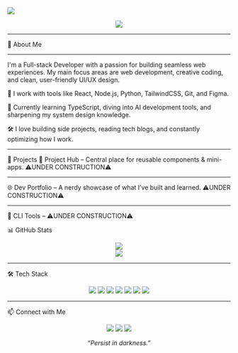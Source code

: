 <!-- Profile Banner -->
<img src="https://capsule-render.vercel.app/api?type=rect&color=0:0e0e52,100:2e2e9e&height=120&section=header&text=Hi%20there,%20I'm%20Maxwell%20👨‍💻&fontSize=30&fontColor=ffffff" />

<p align="center">
  <img src="https://readme-typing-svg.demolab.com?font=Fira+Code&weight=500&pause=1000&color=2ED2FF&center=true&vCenter=true&lines=Full-stack+Developer;Tech+Tinkerer;Lifelong+Learner" />
</p>

---

🧠  About Me <hr>
I'm a Full-stack Developer with a passion for building seamless web experiences. My main focus areas are web development, creative coding, and clean, user-friendly UI/UX design.

🔧 I work with tools like React, Node.js, Python, TailwindCSS, Git, and Figma.

🚀 Currently learning TypeScript, diving into AI development tools, and sharpening my system design knowledge.

🛠️ I love building side projects, reading tech blogs, and constantly optimizing how I work.

<hr>
🚀 Projects
🧰 Project Hub – Central place for reusable components & mini-apps.  ⚠️UNDER CONSTRUCTION⚠️
 <hr>
🌐 Dev Portfolio – A nerdy showcase of what I’ve built and learned. ⚠️UNDER CONSTRUCTION⚠️
 <hr>
🤖 CLI Tools – ⚠️UNDER CONSTRUCTION⚠️

📊 GitHub Stats
<p align="center"> <img src="https://github-readme-stats.vercel.app/api?username=powwwy&show_icons=true&theme=radical&hide_title=true&hide_border=true" /> <br> <img src="https://streak-stats.demolab.com?user=powwwy&theme=radical&hide_border=true" />
 </p>
<hr>
🛠️ Tech Stack
<p align="center"> <img src="https://img.shields.io/badge/-JavaScript-black?style=flat-square&logo=javascript" /> <img src="https://img.shields.io/badge/-TypeScript-black?style=flat-square&logo=typescript" /> <img src="https://img.shields.io/badge/-React-black?style=flat-square&logo=react" /> <img src="https://img.shields.io/badge/-Node.js-black?style=flat-square&logo=node.js" /> <img src="https://img.shields.io/badge/-Python-black?style=flat-square&logo=python" /> <img src="https://img.shields.io/badge/-TailwindCSS-black?style=flat-square&logo=tailwindcss" /> <img src="https://img.shields.io/badge/-Figma-black?style=flat-square&logo=figma" /> </p>
<hr>
📫 Connect with Me
<p align="center"> <a href="https://github.com/powwwy"><img src="https://img.shields.io/badge/GitHub-181717?style=flat-square&logo=github" /></a> <a href="https://www.linkedin.com/in/maxwell-k-2429972a0/"><img src="https://img.shields.io/badge/LinkedIn-0A66C2?style=flat-square&logo=linkedin" /></a> <a href="mailto:maxwellk750@gmail.com"><img src="https://img.shields.io/badge/Email-D14836?style=flat-square&logo=gmail&logoColor=white" /></a> </p>
<p align="center"> <em>“Persist in darkness.” </em> </p> 
